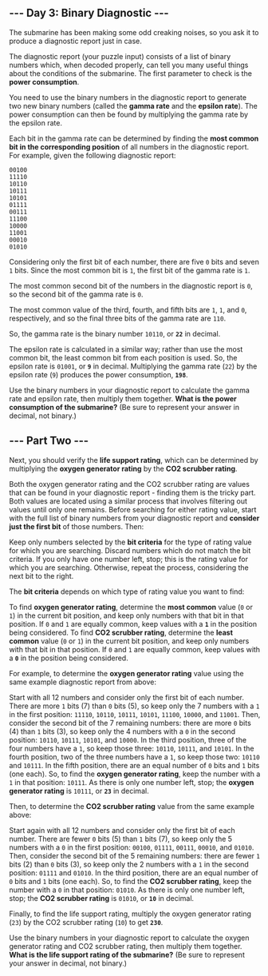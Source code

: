 ## --- Day 3: Binary Diagnostic ---
The submarine has been making some odd creaking noises, so you ask it to produce a diagnostic report just in case.

The diagnostic report (your puzzle input) consists of a list of binary numbers which, when decoded properly, can tell you many useful things about the conditions of the submarine. The first parameter to check is the **power consumption**.

You need to use the binary numbers in the diagnostic report to generate two new binary numbers (called the **gamma rate** and the **epsilon rate**). The power consumption can then be found by multiplying the gamma rate by the epsilon rate.

Each bit in the gamma rate can be determined by finding the **most common bit in the corresponding position** of all numbers in the diagnostic report. For example, given the following diagnostic report:

```
00100
11110
10110
10111
10101
01111
00111
11100
10000
11001
00010
01010
```

Considering only the first bit of each number, there are five <code>0</code> bits and seven <code>1</code> bits. Since the most common bit is <code>1</code>, the first bit of the gamma rate is <code>1</code>.

The most common second bit of the numbers in the diagnostic report is <code>0</code>, so the second bit of the gamma rate is <code>0</code>.

The most common value of the third, fourth, and fifth bits are <code>1</code>, <code>1</code>, and <code>0</code>, respectively, and so the final three bits of the gamma rate are <code>110</code>.

So, the gamma rate is the binary number <code>10110</code>, or <code>**22**</code> in decimal.

The epsilon rate is calculated in a similar way; rather than use the most common bit, the least common bit from each position is used. So, the epsilon rate is <code>01001</code>, or <code>**9**</code> in decimal. Multiplying the gamma rate (<code>22</code>) by the epsilon rate (<code>9</code>) produces the power consumption, <code>**198**</code>.

Use the binary numbers in your diagnostic report to calculate the gamma rate and epsilon rate, then multiply them together. **What is the power consumption of the submarine?** (Be sure to represent your answer in decimal, not binary.)


## --- Part Two ---
Next, you should verify the **life support rating**, which can be determined by multiplying the **oxygen generator rating** by the **CO2 scrubber rating**.

Both the oxygen generator rating and the CO2 scrubber rating are values that can be found in your diagnostic report - finding them is the tricky part. Both values are located using a similar process that involves filtering out values until only one remains. Before searching for either rating value, start with the full list of binary numbers from your diagnostic report and **consider just the first bit** of those numbers. Then:


Keep only numbers selected by the **bit criteria** for the type of rating value for which you are searching. Discard numbers which do not match the bit criteria.
If you only have one number left, stop; this is the rating value for which you are searching.
Otherwise, repeat the process, considering the next bit to the right.

The **bit criteria** depends on which type of rating value you want to find:


To find **oxygen generator rating**, determine the **most common** value (<code>0</code> or <code>1</code>) in the current bit position, and keep only numbers with that bit in that position. If <code>0</code> and <code>1</code> are equally common, keep values with a <code>**1**</code> in the position being considered.
To find **CO2 scrubber rating**, determine the **least common** value (<code>0</code> or <code>1</code>) in the current bit position, and keep only numbers with that bit in that position. If <code>0</code> and <code>1</code> are equally common, keep values with a <code>**0**</code> in the position being considered.

For example, to determine the **oxygen generator rating** value using the same example diagnostic report from above:


Start with all 12 numbers and consider only the first bit of each number. There are more <code>1</code> bits (7) than <code>0</code> bits (5), so keep only the 7 numbers with a <code>1</code> in the first position: <code>11110</code>, <code>10110</code>, <code>10111</code>, <code>10101</code>, <code>11100</code>, <code>10000</code>, and <code>11001</code>.
Then, consider the second bit of the 7 remaining numbers: there are more <code>0</code> bits (4) than <code>1</code> bits (3), so keep only the 4 numbers with a <code>0</code> in the second position: <code>10110</code>, <code>10111</code>, <code>10101</code>, and <code>10000</code>.
In the third position, three of the four numbers have a <code>1</code>, so keep those three: <code>10110</code>, <code>10111</code>, and <code>10101</code>.
In the fourth position, two of the three numbers have a <code>1</code>, so keep those two: <code>10110</code> and <code>10111</code>.
In the fifth position, there are an equal number of <code>0</code> bits and <code>1</code> bits (one each). So, to find the **oxygen generator rating**, keep the number with a <code>1</code> in that position: <code>10111</code>.
As there is only one number left, stop; the **oxygen generator rating** is <code>10111</code>, or <code>**23**</code> in decimal.

Then, to determine the **CO2 scrubber rating** value from the same example above:


Start again with all 12 numbers and consider only the first bit of each number. There are fewer <code>0</code> bits (5) than <code>1</code> bits (7), so keep only the 5 numbers with a <code>0</code> in the first position: <code>00100</code>, <code>01111</code>, <code>00111</code>, <code>00010</code>, and <code>01010</code>.
Then, consider the second bit of the 5 remaining numbers: there are fewer <code>1</code> bits (2) than <code>0</code> bits (3), so keep only the 2 numbers with a <code>1</code> in the second position: <code>01111</code> and <code>01010</code>.
In the third position, there are an equal number of <code>0</code> bits and <code>1</code> bits (one each). So, to find the **CO2 scrubber rating**, keep the number with a <code>0</code> in that position: <code>01010</code>.
As there is only one number left, stop; the **CO2 scrubber rating** is <code>01010</code>, or <code>**10**</code> in decimal.

Finally, to find the life support rating, multiply the oxygen generator rating (<code>23</code>) by the CO2 scrubber rating (<code>10</code>) to get <code>**230**</code>.

Use the binary numbers in your diagnostic report to calculate the oxygen generator rating and CO2 scrubber rating, then multiply them together. **What is the life support rating of the submarine?** (Be sure to represent your answer in decimal, not binary.)

